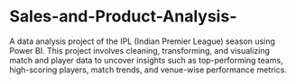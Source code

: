# Sales-and-Product-Analysis-
A data analysis project of the IPL (Indian Premier League) season using Power BI. This project involves cleaning, transforming, and visualizing match and player data to uncover insights such as top-performing teams, high-scoring players, match trends, and venue-wise performance metrics.
